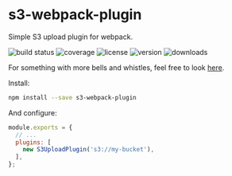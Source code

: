 # s3-webpack-plugin

Simple S3 upload plugin for webpack.

![build status](http://img.shields.io/travis/metalabdesign/s3-webpack-plugin/master.svg?style=flat)
![coverage](http://img.shields.io/coveralls/metalabdesign/s3-webpack-plugin/master.svg?style=flat)
![license](http://img.shields.io/npm/l/s3-webpack-plugin.svg?style=flat)
![version](http://img.shields.io/npm/v/s3-webpack-plugin.svg?style=flat)
![downloads](http://img.shields.io/npm/dm/s3-webpack-plugin.svg?style=flat)

For something with more bells and whistles, feel free to look [here](https://github.com/MikaAK/s3-plugin-webpack).

Install:

```sh
npm install --save s3-webpack-plugin
```

And configure:

```javascript
module.exports = {
  // ...
  plugins: [
    new S3UploadPlugin('s3://my-bucket'),
  ],
};
```
